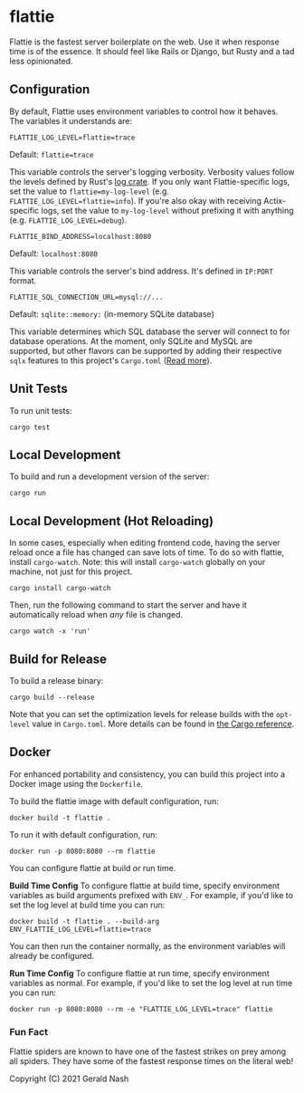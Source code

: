 # flattie

Flattie is the fastest server boilerplate on the web. Use it when response time is of the essence. It should feel like Rails or Django, but Rusty and a tad less opinionated.

## Configuration

By default, Flattie uses environment variables to control how it behaves. The variables it understands are:

```
FLATTIE_LOG_LEVEL=flattie=trace
```

Default: `flattie=trace`

This variable controls the server's logging verbosity. Verbosity values follow the levels defined by Rust's [log crate](https://docs.rs/log/0.4.6/log/#use). If you only want Flattie-specific logs, set the value to `flattie=my-log-level` (e.g. `FLATTIE_LOG_LEVEL=flattie=info`). If you're also okay with receiving Actix-specific logs, set the value to `my-log-level` without prefixing it with anything (e.g. `FLATTIE_LOG_LEVEL=debug`).

```
FLATTIE_BIND_ADDRESS=localhost:8080
```

Default: `localhost:8080`

This variable controls the server's bind address. It's defined in `IP:PORT` format.

```
FLATTIE_SQL_CONNECTION_URL=mysql://...
```

Default: `sqlite::memory:` (in-memory SQLite database)

This variable determines which SQL database the server will connect to for database operations. At the moment, only SQLite and MySQL are supported, but other flavors can be supported by adding their respective `sqlx` features to this project's `Cargo.toml` ([Read more](https://github.com/launchbadge/sqlx)).

## Unit Tests

To run unit tests:

```
cargo test
```

## Local Development

To build and run a development version of the server:

```
cargo run
```

## Local Development (Hot Reloading)

In some cases, especially when editing frontend code, having the server reload once a file has changed can save lots of time. To do so with flattie, install `cargo-watch`. Note: this will install `cargo-watch` globally on your machine, not just for this project.

```
cargo install cargo-watch
```

Then, run the following command to start the server and have it automatically reload when _any_ file is changed.

```
cargo watch -x 'run'
```

## Build for Release

To build a release binary:

```
cargo build --release
```

Note that you can set the optimization levels for release builds with the `opt-level` value in `Cargo.toml`. More details can be found in [the Cargo reference](https://doc.rust-lang.org/cargo/reference/profiles.html#opt-level).

## Docker

For enhanced portability and consistency, you can build this project into a Docker image using the `Dockerfile`.

To build the flattie image with default configuration, run:

```
docker build -t flattie .
```

To run it with default configuration, run:

```
docker run -p 8080:8080 --rm flattie
```

You can configure flattie at build _or_ run time.

**Build Time Config**
To configure flattie at build time, specify environment variables as build arguments prefixed with `ENV_`. For example, if you'd like to set the log level at build time you can run:

```
docker build -t flattie . --build-arg ENV_FLATTIE_LOG_LEVEL=flattie=trace
```

You can then run the container normally, as the environment variables will already be configured.

**Run Time Config**
To configure flattie at run time, specify environment variables as normal. For example, if you'd like to set the log level at run time you can run:

```
docker run -p 8080:8080 --rm -e "FLATTIE_LOG_LEVEL=trace" flattie
```

### Fun Fact

Flattie spiders are known to have one of the fastest strikes on prey among all spiders. They have some of the fastest response times on the literal web!

Copyright (C) 2021 Gerald Nash
